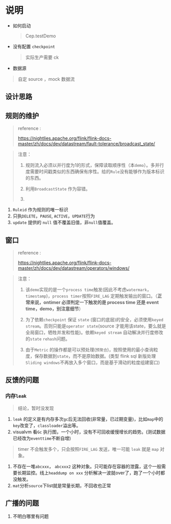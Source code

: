 # 说明



- 如何启动

  > Cep.testDemo

- 没有配置 `checkpoint`

  > 实际生产需要 ck

- 数据源

> 自定 source ，mock 数据流

## 设计思路

## 规则的维护

> reference :
>
> https://nightlies.apache.org/flink/flink-docs-master/zh/docs/dev/datastream/fault-tolerance/broadcast_state/

> 注意：
>
> 1. 规则流入必须以并行度为1的形式，保障读取顺序性（本`demo`）。多并行度需要时间戳类似的东西确保有序性。给的`Rule`没有能够作为版本标识的东西。
>
> 2. 利用`BroadcastState` 作为容错。
> 3. 

1. `Ruleid` 作为规则的唯一标识
2. 只执`DELETE`，`PAUSE`, `ACTIVE`，`UPDATE`行为
3. `update` 提供的 `null` 值不覆盖旧值，非`null`值覆盖。

## 窗口

> reference :
>
> https://nightlies.apache.org/flink/flink-docs-master/zh/docs/dev/datastream/operators/windows/

> 注意：
>
> 1. 该`demo`实现的是一个`process time`触发(因此不考虑`watermark`，`timestamp`)，`process timer`按照`FIRE_LAG` 定期触发输出的窗口。（**正常来说，ontimer 必须判定一下触发的是 process time 还是 event time，demo，别注意细节**）
>
> 2. 为了依赖`checkpoint` 保证 `state` (窗口的底层)的安全，必须使用`keyed stream`。否则只能是`operator state`(source 才能用该state，要么就是全局窗口，牺牲并发和性能)。依赖`keyed stream` 自动解决并行度修改的`state` `rehash`问题。
>
> 3. 由于`Metric` 的操作都是可以预处理(`预聚合`)，按照使用的最小查询粒度，保存数据到`state`，而不是原始数据。(类型 flink sql  新版处理`Sliding windows`不再放入多个窗口，而是基于滑动的粒度组建窗口)



## 反馈的问题

### 内存`leak`

> 结论，暂时没发现

1. `leak` 的定义是有内存多次`gc`后无法回收(非常量，已过期变量)，比如`map`中的`key`改变了，`classloader`溢出等。
2. visualvm 看`Gc` 执行图，一个小时，没有不可回收缓慢增长的趋势。(测试数据已经改为`eventtime`不断自增) 

> timer 不会触发多个，只会按照`FIRE_LAG` 发送，唯一可能 `leak` 就是 `map` 对象。

1. 不存在一堆`abcxxx`， `abcxxx2` 这种对象。只可能存在容器的泄露，这个一般需要长期监控。线上`headdump on xxx` 分析解决一波就over了，跑了一个小时都没触发。
2. `mat`分析`source`下list就是常量长期，不回收也正常

## 广播的问题

1. 不明白哪里有问题



